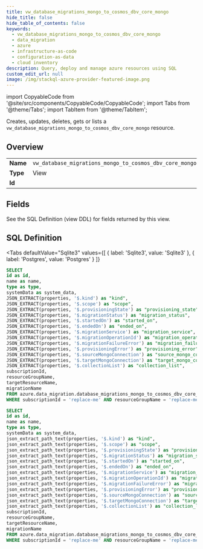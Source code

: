 ```yaml
--- 
title: vw_database_migrations_mongo_to_cosmos_dbv_core_mongo
hide_title: false
hide_table_of_contents: false
keywords:
  - vw_database_migrations_mongo_to_cosmos_dbv_core_mongo
  - data_migration
  - azure
  - infrastructure-as-code
  - configuration-as-data
  - cloud inventory
description: Query, deploy and manage azure resources using SQL
custom_edit_url: null
image: /img/stackql-azure-provider-featured-image.png
---
```


import CopyableCode from '@site/src/components/CopyableCode/CopyableCode';
import Tabs from '@theme/Tabs';
import TabItem from '@theme/TabItem';

Creates, updates, deletes, gets or lists a <code>vw_database_migrations_mongo_to_cosmos_dbv_core_mongo</code> resource.

## Overview
<table><tbody>
<tr><td><b>Name</b></td><td><code>vw_database_migrations_mongo_to_cosmos_dbv_core_mongo</code></td></tr>
<tr><td><b>Type</b></td><td>View</td></tr>
<tr><td><b>Id</b></td><td><CopyableCode code="azure.data_migration.vw_database_migrations_mongo_to_cosmos_dbv_core_mongo" /></td></tr>
</tbody></table>

## Fields

See the SQL Definition (view DDL) for fields returned by this view.

## SQL Definition

<Tabs
defaultValue="Sqlite3"
values={[
{ label: 'Sqlite3', value: 'Sqlite3' },
{ label: 'Postgres', value: 'Postgres' }
]}
>
<TabItem value="Sqlite3">

```sql
SELECT
id as id,
name as name,
type as type,
systemData as system_data,
JSON_EXTRACT(properties, '$.kind') as "kind",
JSON_EXTRACT(properties, '$.scope') as "scope",
JSON_EXTRACT(properties, '$.provisioningState') as "provisioning_state",
JSON_EXTRACT(properties, '$.migrationStatus') as "migration_status",
JSON_EXTRACT(properties, '$.startedOn') as "started_on",
JSON_EXTRACT(properties, '$.endedOn') as "ended_on",
JSON_EXTRACT(properties, '$.migrationService') as "migration_service",
JSON_EXTRACT(properties, '$.migrationOperationId') as "migration_operation_id",
JSON_EXTRACT(properties, '$.migrationFailureError') as "migration_failure_error",
JSON_EXTRACT(properties, '$.provisioningError') as "provisioning_error",
JSON_EXTRACT(properties, '$.sourceMongoConnection') as "source_mongo_connection",
JSON_EXTRACT(properties, '$.targetMongoConnection') as "target_mongo_connection",
JSON_EXTRACT(properties, '$.collectionList') as "collection_list",
subscriptionId,
resourceGroupName,
targetResourceName,
migrationName
FROM azure.data_migration.database_migrations_mongo_to_cosmos_dbv_core_mongo
WHERE subscriptionId = 'replace-me' AND resourceGroupName = 'replace-me' AND targetResourceName = 'replace-me' AND migrationName = 'replace-me';
```

</TabItem>
<TabItem value="Postgres">

```sql
SELECT
id as id,
name as name,
type as type,
systemData as system_data,
json_extract_path_text(properties, '$.kind') as "kind",
json_extract_path_text(properties, '$.scope') as "scope",
json_extract_path_text(properties, '$.provisioningState') as "provisioning_state",
json_extract_path_text(properties, '$.migrationStatus') as "migration_status",
json_extract_path_text(properties, '$.startedOn') as "started_on",
json_extract_path_text(properties, '$.endedOn') as "ended_on",
json_extract_path_text(properties, '$.migrationService') as "migration_service",
json_extract_path_text(properties, '$.migrationOperationId') as "migration_operation_id",
json_extract_path_text(properties, '$.migrationFailureError') as "migration_failure_error",
json_extract_path_text(properties, '$.provisioningError') as "provisioning_error",
json_extract_path_text(properties, '$.sourceMongoConnection') as "source_mongo_connection",
json_extract_path_text(properties, '$.targetMongoConnection') as "target_mongo_connection",
json_extract_path_text(properties, '$.collectionList') as "collection_list",
subscriptionId,
resourceGroupName,
targetResourceName,
migrationName
FROM azure.data_migration.database_migrations_mongo_to_cosmos_dbv_core_mongo
WHERE subscriptionId = 'replace-me' AND resourceGroupName = 'replace-me' AND targetResourceName = 'replace-me' AND migrationName = 'replace-me';
```

</TabItem>
</Tabs>
